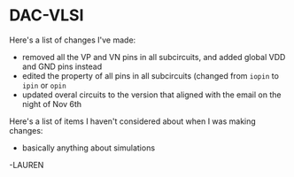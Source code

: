 # DAC-VLSI

Here's a list of changes I've made:
- removed all the VP and VN pins in all subcircuits, and added global VDD and GND pins instead
- edited the property of all pins in all subcircuits (changed from `iopin` to `ipin` or `opin`
- updated overal circuits to the version that aligned with the email on the night of Nov 6th

Here's a list of items I haven't considered about when I was making changes:
- basically anything about simulations

-LAUREN
